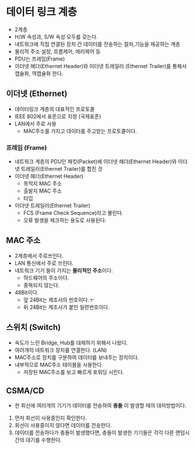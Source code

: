 # 데이터 링크 계층
- 2계층
- H/W 속성과, S/W 속성 모두를 갖는다.
- 네트워크에 직접 연결된 장치 간 데이터를 전송하는 절차,기능을 제공하는 계층
- 물리적 주소 설정, 흐름제어, 에러제어 등
- PDU는 프레임(Frame)
- 이더넷 헤더(Ethernet Header)와 이더넷 트레일러 (Ethernet Trailer)를 통해서
  캡슐화, 역캡슐화 한다.

## 이더넷 (Ethernet)
- 데이터링크 계층의 대표적인 프로토콜
- IEEE 802에서 표준으로 지정 (국제표준)
- LAN에서 주로 사용
  - MAC주소를 가지고 데이터를 주고받는 프로토콜이다.

### 프레임 (Frame)
- 네트워크 계층의 PDU인 패킷(Packet)에 이더넷 헤더(Ethernet Header)와 이더넷 트레일러(Ethernet Trailer)를 합친 것
- 이더넷 헤더(Ethernet Header)
  - 목적지 MAC 주소
  - 출발지 MAC 주소
  - 타입
- 이더넷 트레일러(Ethernet Trailer)
  - FCS (Frame Check Sequence)라고 불린다.
  - 오류 발생을 체크하는 용도로 사용된다.

## MAC 주소
- 2계층에서 주로쓰인다.
- LAN 통신에서 주로 쓰인다.
- 네트워크 기기 들이 가지는 **물리적인 주소**이다.
  - 하드웨어의 주소이다.
  - 중복되지 않는다.
- 48Bit이다.
  - 앞 24Bit는 제조사의 번호이다.ㅜ  
  - 뒤 24Bit는 제조사가 붙인 일련번호이다.

## 스위치 (Switch)
- 속도가 느린 Bridge, Hub를 대체하기 위해서 나왔다.
- 여러개의 네트워크 장치를 연결한다. (LAN)
- MAC주소로 장치를 구분하여 데이터를 보내주는 장치이다.
- 내부적으로 MAC주소 테이블을 사용한다.
  - 저장된 MAC주소를 보고 빠르게 포워딩 시킨다.


## CSMA/CD
- 한 회선에 여러개의 기기가 데이터를 전송하여 **충돌** 이 발생할 때의 대처방법이다.
1. 먼저 회선이 사용중인지 확인한다.
2. 회선이 사용중이지 않다면 데이터를 전송한다.
3. 데이터를 전송하다가 충돌이 발생했다면, 충돌이 발생한 기기들은 각각 다른 랜덤시간의 대기를 수행한다.